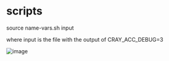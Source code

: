 # scripts

source name-vars.sh input

where input is the file with the output of CRAY_ACC_DEBUG=3


![image](https://github.com/bellenlau/scripts/assets/92297273/d20327f9-2a01-450a-8da4-cab421f2578f)
